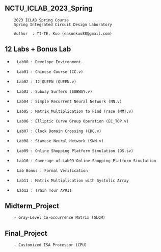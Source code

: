 ## NCTU_ICLAB_2023_Spring

        2023 ICLAB Spring Course
        Spring Integrated Circuit Design Laboratory
        
        Author  : YI-TE, Kuo (easonkuo88@gmail.com) 


## 12 Labs + Bonus Lab
  -       Lab00 : Develope Environment.
  -       Lab01 : Chinese Course (CC.v)
  -       Lab02 : 12-QUEEN (QUEEN.v)
  -       Lab03 : Subway Surfers (SUBWAY.v)
  -       Lab04 : Simple Recurrent Neural Network (NN.v)
  -       Lab05 : Matrix Multiplication to Find Trace (MMT.v)
  -       Lab06 : Elliptic Curve Group Operation (EC_TOP.v)
  -       Lab07 : Clock Domain Crossing (CDC.v)
  -       Lab08 : Siamese Neural Network (SNN.v)
  -       Lab09 : Online Shopping Platform Simulation (OS.sv)
  -       Lab10 : Coverage of Lab09 Online Shopping Platform Simulation
  -       Lab Bonus : Formal Verification
  -       Lab11 : Matrix Multiplication with Systolic Array 
  -       Lab12 : Train Tour APRII
   
        
##
## Midterm_Project
        - Gray-Level Co-occurrence Matrix (GLCM)
##

## Final_Project
        - Customized ISA Processor (CPU)
##
